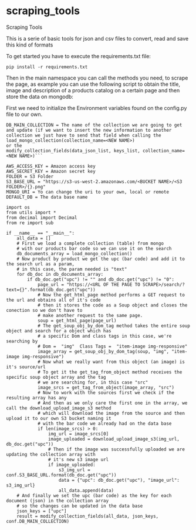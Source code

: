 # scraping_tools
Scraping Tools

This is a serie of basic tools for json and csv files
to convert, read and save this kind of formats

To get started you have to execute the requirements.txt file:

```pip install -r requirements.txt```

Then in the main namespace you can call the methods you need, to scrape the page, as example you can use the following script to obtain the title, image and description of a products catalog on a certain page and then store the data on mongodb:

First we need to initialize the Environment variables found on the config.py file to our own.
```
DB_MAIN_COLLECTION = The name of the collection we are going to get and update (if we want to insert the new information to another collection we just have to send that field when calling the 
load_mongo_collection(collection_name=<NEW NAME>)
or the
modify_collection_fields(data_json_list, keys_list, collection_name=<NEW NAME>)```

AWS_ACCESS_KEY = Amazon access key
AWS_SECRET_KEY = Amazon secret key
FOLDER = S3 Folder
S3_BASE_URL = "https://s3-us-west-2.amazonaws.com/<BUCKET NAME>/<S3 FOLDER>/{}.png"
MONGO_URI = Yo can change the uri to your own, local or remote
DEFAULT_DB = The data base name
```

``` 
import os
from utils import *
from decimal import Decimal
from re import sub

if __name__ == "__main__":
    all_data = []
    # First we load a complete collection (table) from mongo 
    # with our products bar code so we can use it on the search
    db_documents_array = load_mongo_collection()
    # Now product by product we get the upc (bar code) and add it to the search url as a param,
    # in this case, the param needed is "text"
    for db_doc in db_documents_array:
        if db_doc.get("upc") != "" and db_doc.get("upc") != "0":
            page_url = "https://<URL OF THE PAGE TO SCRAPE>/search/?text={}".format(db_doc.get("upc"))
            # Now the get_html_page method performs a GET request to the url and obtains all of it's code
            # then it stores the code as a Soup object and closes the conection so we don't have to
            # make another request to the same page.
            soup = get_html_page(page_url)
            # The get_soup_obj_by_dom_tag method takes the entire soup object and search for a object which has
            # a specific Dom and class tags in this case, we're searching by
            # Dom =  "img"  Class Tags =  "item-image img-responsive"
            image_array = get_soup_obj_by_dom_tag(soup, "img", "item-image img-responsive")
            # Now what we really want from this object (an image) is it's source/url 
            # To get it the get_tag_from_object method receives the specific soup object array and the tag
            # we are searching for, in this case "src"
            image_srcs = get_tag_from_object(image_array, "src")
            # Now to work with the sources first we check if the resulting array has any
            # And then as we only care the first one in the array, we call the download_upload_image_s3 method
            # which will download the image from the source and then upload it to our own S3 bucket naming it 
            # with the bar code we already had on the data base
            if len(image_srcs) > 0:
                img_url = image_srcs[0]
                image_uploaded = download_upload_image_s3(img_url, db_doc.get("upc"))
                # Then if the image was successfully uploaded we are updating the collection array with
                # it's new s3 image url
                if image_uploaded:
                    s3_img_url = conf.S3_BASE_URL.format(db_doc.get("upc"))
                    data = {"upc": db_doc.get("upc"), "image_url": s3_img_url}
                    all_data.append(data)
    # And finally we set the upc (bar code) as the key for each document (json) in the collection array
    # so the changes can be updated in the data base
    json_keys = ["upc"]
    result = modify_collection_fields(all_data, json_keys, conf.DB_MAIN_COLLECTION)


```
